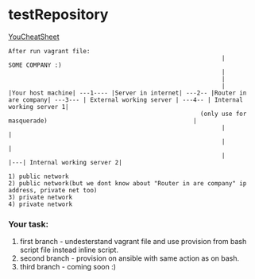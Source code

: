 # testRepository


[YouCheatSheet](https://www.vagrantup.com/docs/provisioning/)
```
After run vagrant file:
                                                            |               SOME COMPANY :)
                                                            |
                                                            |
                                                            |
|Your host machine| ---1---- |Server in internet| ---2-- |Router in are company| ---3--- | External working server | ---4-- | Internal working server 1|
                                                      (only use for masquerade)                                         |
                                                            |                                                           |
                                                            |                                                           |
                                                            |                                                           |---| Internal working server 2|

1) public network
2) public network(but we dont know about "Router in are company" ip address, private net too)
3) private network
4) private network
```

### Your task:
1. first branch - undesterstand vagrant file and use provision from bash script file instead inline script.
2. second branch - provision on ansible with same action as on bash.
3. third branch - coming soon :)

